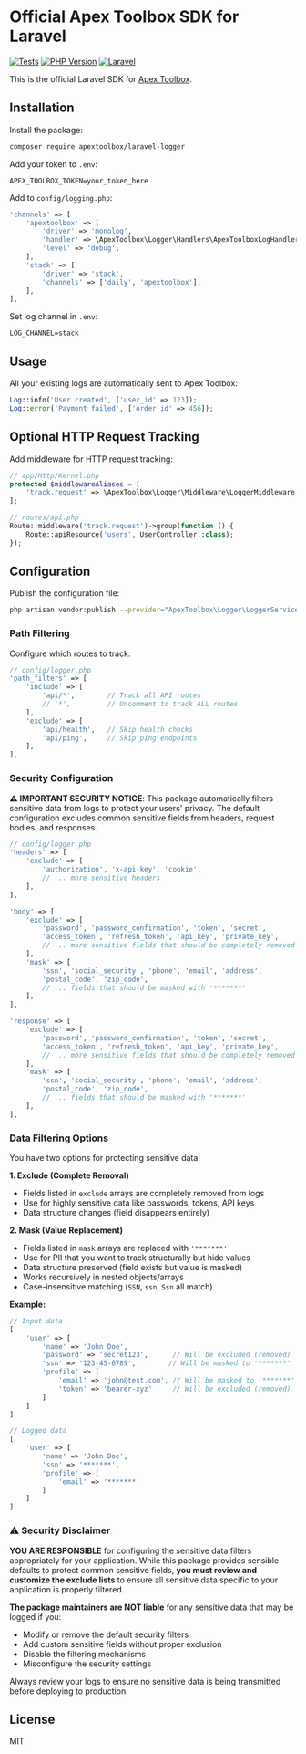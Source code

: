 # Official Apex Toolbox SDK for Laravel

[![Tests](https://img.shields.io/badge/tests-44%20passed-brightgreen)](https://github.com/apextoolbox/laravel-logger)
[![PHP Version](https://img.shields.io/badge/php-%3E%3D8.1-blue)](https://php.net)
[![Laravel](https://img.shields.io/badge/laravel-10.x%20%7C%2011.x%20%7C%2012.x-red)](https://laravel.com)

This is the official Laravel SDK for [Apex Toolbox](https://apextoolbox.com/).

## Installation

Install the package:

```bash
composer require apextoolbox/laravel-logger
```

Add your token to `.env`:

```env
APEX_TOOLBOX_TOKEN=your_token_here
```

Add to `config/logging.php`:

```php
'channels' => [
    'apextoolbox' => [
        'driver' => 'monolog',
        'handler' => \ApexToolbox\Logger\Handlers\ApexToolboxLogHandler::class,
        'level' => 'debug',
    ],
    'stack' => [
        'driver' => 'stack',
        'channels' => ['daily', 'apextoolbox'],
    ],
],
```

Set log channel in `.env`:

```env
LOG_CHANNEL=stack
```

## Usage

All your existing logs are automatically sent to Apex Toolbox:

```php
Log::info('User created', ['user_id' => 123]);
Log::error('Payment failed', ['order_id' => 456]);
```

## Optional HTTP Request Tracking

Add middleware for HTTP request tracking:

```php
// app/Http/Kernel.php
protected $middlewareAliases = [
    'track.request' => \ApexToolbox\Logger\Middleware\LoggerMiddleware::class,
];
```

```php
// routes/api.php
Route::middleware('track.request')->group(function () {
    Route::apiResource('users', UserController::class);
});
```

## Configuration

Publish the configuration file:

```bash
php artisan vendor:publish --provider="ApexToolbox\Logger\LoggerServiceProvider"
```

### Path Filtering

Configure which routes to track:

```php
// config/logger.php
'path_filters' => [
    'include' => [
        'api/*',        // Track all API routes
        // '*',         // Uncomment to track ALL routes
    ],
    'exclude' => [
        'api/health',   // Skip health checks
        'api/ping',     // Skip ping endpoints
    ],
],
```

### Security Configuration

**⚠️ IMPORTANT SECURITY NOTICE**: This package automatically filters sensitive data from logs to protect your users' privacy. The default configuration excludes common sensitive fields from headers, request bodies, and responses.

```php
// config/logger.php
'headers' => [
    'exclude' => [
        'authorization', 'x-api-key', 'cookie',
        // ... more sensitive headers
    ],
],

'body' => [
    'exclude' => [
        'password', 'password_confirmation', 'token', 'secret',
        'access_token', 'refresh_token', 'api_key', 'private_key',
        // ... more sensitive fields that should be completely removed
    ],
    'mask' => [
        'ssn', 'social_security', 'phone', 'email', 'address',
        'postal_code', 'zip_code',
        // ... fields that should be masked with '*******'
    ],
],

'response' => [
    'exclude' => [
        'password', 'password_confirmation', 'token', 'secret',
        'access_token', 'refresh_token', 'api_key', 'private_key',
        // ... more sensitive fields that should be completely removed
    ],
    'mask' => [
        'ssn', 'social_security', 'phone', 'email', 'address',
        'postal_code', 'zip_code',
        // ... fields that should be masked with '*******'
    ],
],
```

### Data Filtering Options

You have two options for protecting sensitive data:

**1. Exclude (Complete Removal)**
- Fields listed in `exclude` arrays are completely removed from logs
- Use for highly sensitive data like passwords, tokens, API keys
- Data structure changes (field disappears entirely)

**2. Mask (Value Replacement)**  
- Fields listed in `mask` arrays are replaced with `'*******'`
- Use for PII that you want to track structurally but hide values
- Data structure preserved (field exists but value is masked)
- Works recursively in nested objects/arrays
- Case-insensitive matching (`SSN`, `ssn`, `Ssn` all match)

**Example:**
```php
// Input data
[
    'user' => [
        'name' => 'John Doe',
        'password' => 'secret123',      // Will be excluded (removed)
        'ssn' => '123-45-6789',        // Will be masked to '*******'
        'profile' => [
            'email' => 'john@test.com', // Will be masked to '*******'
            'token' => 'bearer-xyz'     // Will be excluded (removed)
        ]
    ]
]

// Logged data
[
    'user' => [
        'name' => 'John Doe',
        'ssn' => '*******',
        'profile' => [
            'email' => '*******'
        ]
    ]
]
```

### ⚠️ Security Disclaimer

**YOU ARE RESPONSIBLE** for configuring the sensitive data filters appropriately for your application. While this package provides sensible defaults to protect common sensitive fields, **you must review and customize the exclude lists** to ensure all sensitive data specific to your application is properly filtered.

**The package maintainers are NOT liable** for any sensitive data that may be logged if you:
- Modify or remove the default security filters
- Add custom sensitive fields without proper exclusion
- Disable the filtering mechanisms
- Misconfigure the security settings

Always review your logs to ensure no sensitive data is being transmitted before deploying to production.

## License

MIT